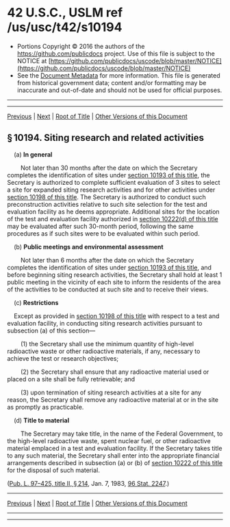 ---
---

# 42 U.S.C., USLM ref /us/usc/t42/s10194

* Portions Copyright © 2016 the authors of the https://github.com/publicdocs project.
  Use of this file is subject to the NOTICE at [https://github.com/publicdocs/uscode/blob/master/NOTICE](https://github.com/publicdocs/uscode/blob/master/NOTICE)
* See the [Document Metadata](././../../../../..//README.md) for more information.
  This file is generated from historical government data; content and/or formatting may be inaccurate and out-of-date and should not be used for official purposes.

----------
----------

[Previous](./../../../../..//us/usc/t42/ch108/schII/m__us_usc_t42_s10193.md) | [Next](./../../../../..//us/usc/t42/ch108/schII/m__us_usc_t42_s10195.md) | [Root of Title](./../../../../../) | [Other Versions of this Document](https://publicdocs.github.io/go/links?ns=uslm&ref=%2Fus%2Fusc%2Ft42%2Fs10194)

## § 10194. Siting research and related activities

    (a) __In general__ 

        Not later than 30 months after the date on which the Secretary completes the identification of sites under [section 10193 of this title][/us/usc/t42/s10193], the Secretary is authorized to complete sufficient evaluation of 3 sites to select a site for expanded siting research activities and for other activities under [section 10198 of this title][/us/usc/t42/s10198]. The Secretary is authorized to conduct such preconstruction activities relative to such site selection for the test and evaluation facility as he deems appropriate. Additional sites for the location of the test and evaluation facility authorized in [section 10222(d) of this title][/us/usc/t42/s10222/d] may be evaluated after such 30-month period, following the same procedures as if such sites were to be evaluated within such period.

    (b) __Public meetings and environmental assessment__ 

        Not later than 6 months after the date on which the Secretary completes the identification of sites under [section 10193 of this title][/us/usc/t42/s10193], and before beginning siting research activities, the Secretary shall hold at least 1 public meeting in the vicinity of each site to inform the residents of the area of the activities to be conducted at such site and to receive their views.

    (c) __Restrictions__ 

    Except as provided in [section 10198 of this title][/us/usc/t42/s10198] with respect to a test and evaluation facility, in conducting siting research activities pursuant to subsection (a) of this section—

        (1) the Secretary shall use the minimum quantity of high-level radioactive waste or other radioactive materials, if any, necessary to achieve the test or research objectives;

        (2) the Secretary shall ensure that any radioactive material used or placed on a site shall be fully retrievable; and

        (3) upon termination of siting research activities at a site for any reason, the Secretary shall remove any radioactive material at or in the site as promptly as practicable.

    (d) __Title to material__ 

        The Secretary may take title, in the name of the Federal Government, to the high-level radioactive waste, spent nuclear fuel, or other radioactive material emplaced in a test and evaluation facility. If the Secretary takes title to any such material, the Secretary shall enter into the appropriate financial arrangements described in subsection (a) or (b) of [section 10222 of this title][/us/usc/t42/s10222] for the disposal of such material.

([Pub. L. 97–425, title II, § 214][/us/pl/97/425/s214], Jan. 7, 1983, [96 Stat. 2247][/us/stat/96/2247].)

----------

[Previous](./../../../../..//us/usc/t42/ch108/schII/m__us_usc_t42_s10193.md) | [Next](./../../../../..//us/usc/t42/ch108/schII/m__us_usc_t42_s10195.md) | [Root of Title](./../../../../../) | [Other Versions of this Document](https://publicdocs.github.io/go/links?ns=uslm&ref=%2Fus%2Fusc%2Ft42%2Fs10194)

----------
----------

[/us/usc/t42/s10193]: https://publicdocs.github.io/go/links?ns=uslm&ref=%2Fus%2Fusc%2Ft42%2Fs10193
[/us/usc/t42/s10198]: https://publicdocs.github.io/go/links?ns=uslm&ref=%2Fus%2Fusc%2Ft42%2Fs10198
[/us/usc/t42/s10222/d]: https://publicdocs.github.io/go/links?ns=uslm&ref=%2Fus%2Fusc%2Ft42%2Fs10222%2Fd
[/us/usc/t42/s10193]: https://publicdocs.github.io/go/links?ns=uslm&ref=%2Fus%2Fusc%2Ft42%2Fs10193
[/us/usc/t42/s10198]: https://publicdocs.github.io/go/links?ns=uslm&ref=%2Fus%2Fusc%2Ft42%2Fs10198
[/us/usc/t42/s10222]: https://publicdocs.github.io/go/links?ns=uslm&ref=%2Fus%2Fusc%2Ft42%2Fs10222
[/us/pl/97/425/s214]: https://publicdocs.github.io/go/links?ns=uslm&ref=%2Fus%2Fpl%2F97%2F425%2Fs214
[/us/stat/96/2247]: https://publicdocs.github.io/go/links?ns=uslm&ref=%2Fus%2Fstat%2F96%2F2247


